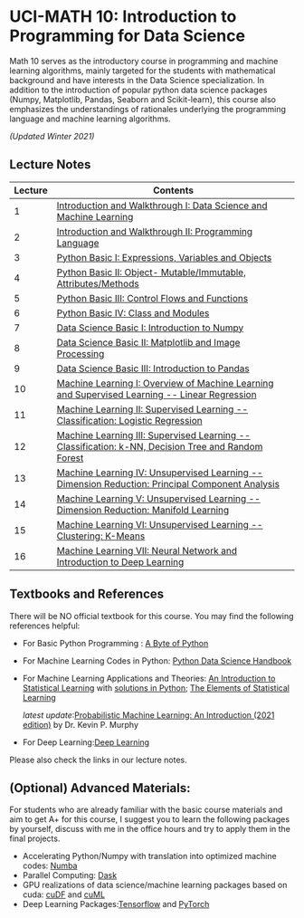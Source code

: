 # UCI-MATH 10: Introduction to Programming for Data Science
Math 10 serves as the introductory course in programming and machine learning algorithms, mainly targeted for the students with mathematical background and have interests in the Data Science specialization. In addition to the introduction of popular python data science packages (Numpy, Matplotlib, Pandas, Seaborn and Scikit-learn), this course also emphasizes the understandings of rationales underlying the programming language and machine learning algorithms.

*(Updated Winter 2021)*

## Lecture Notes
**Lecture** | **Contents**
------------| --------------
1 | [Introduction and Walkthrough I: Data Science and Machine Learning](https://github.com/cliffzhou92/UCI_MATH_10/blob/master/lecture/lec_1/lecture_1.ipynb)
2 | [Introduction and Walkthrough II: Programming Language](https://github.com/cliffzhou92/UCI_MATH_10/blob/master/lecture/lec_2/lecture_2.ipynb)
3 | [Python Basic I: Expressions, Variables and Objects](https://github.com/cliffzhou92/UCI_MATH_10/blob/master/lecture/lec_3/lecture_3.ipynb)
4 | [Python Basic II: Object- Mutable/Immutable, Attributes/Methods](https://github.com/cliffzhou92/UCI_MATH_10/blob/master/lecture/lec_4/lecture_4.ipynb)
5 | [Python Basic III: Control Flows and Functions](https://github.com/cliffzhou92/UCI_MATH_10/blob/master/lecture/lec_5/lecture_5.ipynb)
6 | [Python Basic IV: Class and Modules](https://github.com/cliffzhou92/UCI_MATH_10/blob/master/lecture/lec_6/lecture_6.ipynb)
7 | [Data Science Basic I: Introduction to Numpy](https://github.com/cliffzhou92/UCI_MATH_10/blob/master/lecture/lec_7/lecture_7.ipynb)
8 | [Data Science Basic II: Matplotlib and Image Processing](https://github.com/cliffzhou92/UCI_MATH_10/blob/master/lecture/lec_8/lecture_8.ipynb)
9 | [Data Science Basic III: Introduction to Pandas](https://github.com/cliffzhou92/UCI_MATH_10/blob/master/lecture/lec_9/lecture_9.ipynb)
10 | [Machine Learning I: Overview of Machine Learning and Supervised Learning -- Linear Regression](https://github.com/cliffzhou92/UCI_MATH_10/blob/master/lecture/lec_10/Lecture%2010.ipynb)
11 | [Machine Learning II: Supervised Learning -- Classification: Logistic Regression](https://github.com/cliffzhou92/UCI_MATH_10/blob/master/lecture/lec_11/Lecture%2011.ipynb)
12 | [Machine Learning III: Supervised Learning -- Classification: k-NN, Decision Tree and Random Forest](https://github.com/cliffzhou92/UCI_MATH_10/blob/master/lecture/lec_12/Lecture%2012.ipynb)
13 | [Machine Learning IV: Unsupervised Learning -- Dimension Reduction: Principal Component Analysis](https://github.com/cliffzhou92/UCI_MATH_10/blob/master/lecture/lec_13/Lecture%2013.ipynb)
14 | [Machine Learning V: Unsupervised Learning -- Dimension Reduction: Manifold Learning](https://github.com/cliffzhou92/UCI_MATH_10/blob/master/lecture/lec_14/Lecture%2014.ipynb)
15 | [Machine Learning VI: Unsupervised Learning --Clustering: K-Means](https://github.com/cliffzhou92/UCI_MATH_10/blob/master/lecture/lec_15/Lecture%2015.ipynb)
16 | [Machine Learning VII: Neural Network and Introduction to Deep Learning](https://github.com/cliffzhou92/UCI_MATH_10/blob/master/lecture/lec_16/Lecture%2016.ipynb)

## Textbooks and References
There will be NO official textbook for this course. You may find the following references helpful:
- For Basic Python Programming : [A Byte of Python](https://python.swaroopch.com/) 
- For Machine Learning Codes in Python: [Python Data Science Handbook](https://jakevdp.github.io/PythonDataScienceHandbook/)
- For Machine Learning Applications and Theories: [An Introduction to Statistical Learning](https://statlearning.com/) with [solutions in Python](https://github.com/hardikkamboj/An-Introduction-to-Statistical-Learning); [The Elements of Statistical Learning](https://web.stanford.edu/~hastie/ElemStatLearn/)
  
  *latest update*:[Probabilistic Machine Learning: An Introduction (2021 edition)](https://probml.github.io/pml-book/book1.html) by Dr. Kevin P. Murphy
- For Deep Learning:[Deep Learning](https://www.deeplearningbook.org/)

Please also check the links in our lecture notes.

## (Optional) Advanced Materials:
For students who are already familiar with the basic course materials and aim to get A+ for this course, I suggest you to learn the following packages by yourself, discuss with me in the office hours and try to apply them in the final projects.
- Accelerating Python/Numpy with translation into optimized machine codes: [Numba](https://numba.pydata.org/)
- Parallel Computing: [Dask](https://dask.org/)
- GPU realizations of data science/machine learning packages based on cuda: [cuDF](https://github.com/rapidsai/cudf) and [cuML](https://github.com/rapidsai/cuml)
- Deep Learning Packages:[Tensorflow](https://www.tensorflow.org/) and [PyTorch](https://pytorch.org/)
